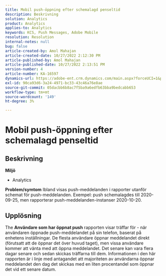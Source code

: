 ```yaml
---
title: Mobil push-öppning efter schemalagd penseltid
description: Beskrivning
solution: Analytics
product: Analytics
applies-to: Analytics
keywords: KCS, Push Messages, Adobe Mobile
resolution: Resolution
internal-notes: null
bug: false
article-created-by: Amol Mahajan
article-created-date: 10/27/2022 2:12:30 PM
article-published-by: Amol Mahajan
article-published-date: 10/27/2022 2:13:51 PM
version-number: 4
article-number: KA-16597
dynamics-url: https://adobe-ent.crm.dynamics.com/main.aspx?forceUCI=1&pagetype=entityrecord&etn=knowledgearticle&id=776f6962-0156-ed11-bba2-6045bd006793
exl-id: 90ca93d6-3a24-4971-bc33-43c46a76e8ae
source-git-commit: 05dacbb6b8ac7f5ba9a6edfb63bba9bedcabb653
workflow-type: tm+mt
source-wordcount: '149'
ht-degree: 3%

---
```


# Mobil push-öppning efter schemalagd penseltid

## Beskrivning

<b>Miljö</b>
- Analytics 

<b>Problem/symtom</b>
Ibland visas push-meddelanden i rapporter utanför schemat för push-meddelanden. Exempel: push schemalagdes till 2020-09-25, men rapporterar push-meddelanden-instanser 2020-10-20.


## Upplösning


The <b>Användare som har öppnat push</b> rapporten visar träffar för - när användaren öppnade push-meddelandet på sin telefon, baserat på enhetens inställningar. De flesta användare öppnar meddelandet direkt (förutsatt att de öppnar det över huvud taget), men vissa användare kommer att vänta med att öppna meddelandet. Det senare kan vara flera dagar senare och sedan skickas träffarna till dem. Informationen i den här rapporten är i linje med antagandet att majoriteten av användarna öppnar meddelandet den dag det skickas med en liten procentandel som öppnar det vid ett senare datum.
